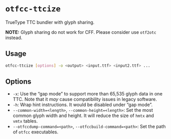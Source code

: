 # `otfcc-ttcize`

TrueType TTC bundler with glyph sharing.

**NOTE:** Glyph sharing do not work for CFF. Please consider use `otf2otc` instead.

## Usage

```bash
otfcc-ttcize [options] -o <output> <input.ttf> <input2.ttf> ...
```

## Options

- `-x`: Use the “gap mode” to support more than 65,535 glyph data in one TTC. Note that it *may* cause compatibility issues in legacy software.
- `-h`: Wrap hint instructions. It would be disabled under “gap mode”.
- `--common-width=<length>`, `--common-height=<length>`: Set the most common glyph width and height. It will reduce the size of `hmtx` and `vmtx` tables.
- `--otfccdump-command=<path>`, `--otfccbuild-command=<path>`: Set the path of `otfcc` executables.